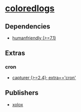 # [coloredlogs](https://pypi.org/project/coloredlogs)

## Dependencies
- [humanfriendly (>=7.1)](packages/h/humanfriendly.md)


## Extras

### cron
- [capturer (>=2.4); extra=='cron'](packages/c/capturer.md)


## Publishers
- [xolox](https://pypi.org/user/xolox)

